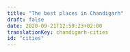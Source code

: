 ```yaml
---
title: "The best places in Chandigarh"
draft: false
date: 2020-09-21T12:59:23+02:00
translationKey: chandigarh-cities
id: "cities"
---
```

